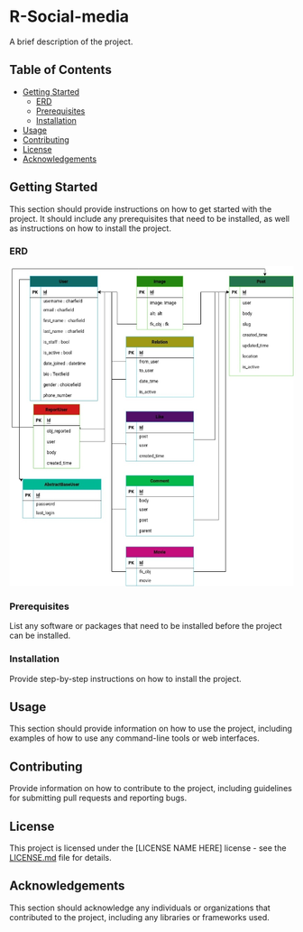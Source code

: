 # R-Social-media

A brief description of the project.

## Table of Contents

- [Getting Started](#getting-started)
  - [ERD](#ERD) 
  - [Prerequisites](#prerequisites)
  - [Installation](#installation)
- [Usage](#usage)
- [Contributing](#contributing)
- [License](#license)
- [Acknowledgements](#acknowledgements)

## Getting Started

This section should provide instructions on how to get started with the project. It should include any prerequisites that need to be installed, as well as instructions on how to install the project.


### ERD

  <img src="ERD socialmedia.jpg" alt="عنوان تصویر">

### Prerequisites

List any software or packages that need to be installed before the project can be installed.

### Installation

Provide step-by-step instructions on how to install the project.

## Usage

This section should provide information on how to use the project, including examples of how to use any command-line tools or web interfaces.

## Contributing

Provide information on how to contribute to the project, including guidelines for submitting pull requests and reporting bugs.

## License

This project is licensed under the [LICENSE NAME HERE] license - see the [LICENSE.md](LICENSE.md) file for details.

## Acknowledgements

This section should acknowledge any individuals or organizations that contributed to the project, including any libraries or frameworks used.
